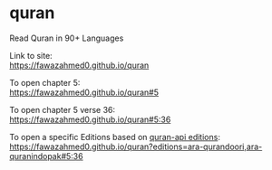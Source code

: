 # quran
Read Quran in 90+ Languages

Link to site:<br>
https://fawazahmed0.github.io/quran

To open chapter 5:<br>
https://fawazahmed0.github.io/quran#5

To open chapter 5 verse 36:<br>
https://fawazahmed0.github.io/quran#5:36


To open a specific Editions based on [quran-api editions](https://cdn.jsdelivr.net/gh/fawazahmed0/quran-api@1/editions.json):
<br>
https://fawazahmed0.github.io/quran?editions=ara-qurandoori,ara-quranindopak#5:36

